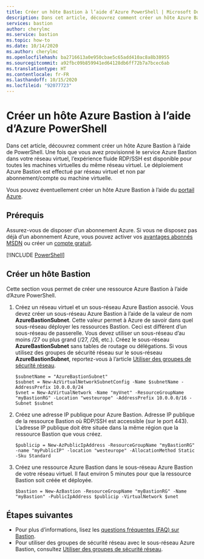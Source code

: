 ```yaml
---
title: Créer un hôte Bastion à l’aide d’Azure PowerShell | Microsoft Docs
description: Dans cet article, découvrez comment créer un hôte Azure Bastion.
services: bastion
author: cherylmc
ms.service: bastion
ms.topic: how-to
ms.date: 10/14/2020
ms.author: cherylmc
ms.openlocfilehash: ba2716613a0e950cbae5c65add410ac8a8b38955
ms.sourcegitcommit: a92fbc09b859941ed64128db6ff72b7a7bcec6ab
ms.translationtype: HT
ms.contentlocale: fr-FR
ms.lasthandoff: 10/15/2020
ms.locfileid: "92077723"
---
```

# <a name="create-an-azure-bastion-host-using-azure-powershell"></a>Créer un hôte Azure Bastion à l’aide d’Azure PowerShell

Dans cet article, découvrez comment créer un hôte Azure Bastion à l’aide de PowerShell. Une fois que vous avez provisionné le service Azure Bastion dans votre réseau virtuel, l’expérience fluide RDP/SSH est disponible pour toutes les machines virtuelles du même réseau virtuel. Le déploiement Azure Bastion est effectué par réseau virtuel et non par abonnement/compte ou machine virtuelle.

Vous pouvez éventuellement créer un hôte Azure Bastion à l’aide du [portail Azure](./tutorial-create-host-portal.md).

## <a name="prerequisites"></a>Prérequis

Assurez-vous de disposer d’un abonnement Azure. Si vous ne disposez pas déjà d’un abonnement Azure, vous pouvez activer vos [avantages abonnés MSDN](https://azure.microsoft.com/pricing/member-offers/msdn-benefits-details) ou créer un [compte gratuit](https://azure.microsoft.com/pricing/free-trial).

[!INCLUDE [PowerShell](../../includes/vpn-gateway-cloud-shell-powershell-about.md)]

## <a name="create-a-bastion-host"></a><a name="createhost"></a>Créer un hôte Bastion

Cette section vous permet de créer une ressource Azure Bastion à l’aide d’Azure PowerShell.

1. Créez un réseau virtuel et un sous-réseau Azure Bastion associé. Vous devez créer un sous-réseau Azure Bastion à l’aide de la valeur de nom **AzureBastionSubnet**. Cette valeur permet à Azure de savoir dans quel sous-réseau déployer les ressources Bastion. Ceci est différent d’un sous-réseau de passerelle. Vous devez utiliser un sous-réseau d’au moins /27 ou plus grand (/27, /26, etc.). Créez le sous-réseau **AzureBastionSubnet** sans tables de routage ou délégations. Si vous utilisez des groupes de sécurité réseau sur le sous-réseau **AzureBastionSubnet**, reportez-vous à l’article [Utiliser des groupes de sécurité réseau](bastion-nsg.md).

   ```azurepowershell-interactive
   $subnetName = "AzureBastionSubnet"
   $subnet = New-AzVirtualNetworkSubnetConfig -Name $subnetName -AddressPrefix 10.0.0.0/24
   $vnet = New-AzVirtualNetwork -Name "myVnet" -ResourceGroupName "myBastionRG" -Location "westeurope" -AddressPrefix 10.0.0.0/16 -Subnet $subnet
   ```

2. Créez une adresse IP publique pour Azure Bastion. Adresse IP publique de la ressource Bastion où RDP/SSH est accessible (sur le port 443). L’adresse IP publique doit être située dans la même région que la ressource Bastion que vous créez.

   ```azurepowershell-interactive
   $publicip = New-AzPublicIpAddress -ResourceGroupName "myBastionRG" -name "myPublicIP" -location "westeurope" -AllocationMethod Static -Sku Standard
   ```

3. Créez une ressource Azure Bastion dans le sous-réseau Azure Bastion de votre réseau virtuel. Il faut environ 5 minutes pour que la ressource Bastion soit créée et déployée.

   ```azurepowershell-interactive
   $bastion = New-AzBastion -ResourceGroupName "myBastionRG" -Name "myBastion" -PublicIpAddress $publicip -VirtualNetwork $vnet
   ```

## <a name="next-steps"></a>Étapes suivantes

* Pour plus d’informations, lisez les [questions fréquentes (FAQ) sur Bastion](bastion-faq.md).
* Pour utiliser des groupes de sécurité réseau avec le sous-réseau Azure Bastion, consultez [Utiliser des groupes de sécurité réseau](bastion-nsg.md).
